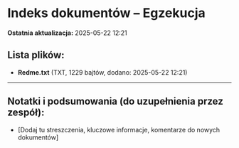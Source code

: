 # Indeks dokumentów – Egzekucja

**Ostatnia aktualizacja:** 2025-05-22 12:21

## Lista plików:

- **Redme.txt** (TXT, 1229 bajtów, dodano: 2025-05-22 12:21)

---
## Notatki i podsumowania (do uzupełnienia przez zespół):

- [Dodaj tu streszczenia, kluczowe informacje, komentarze do nowych dokumentów]
